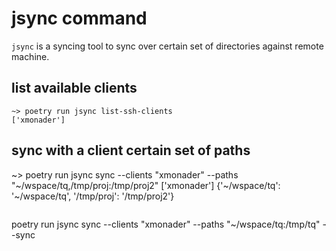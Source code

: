# jsync command

`jsync` is a syncing tool to sync over certain set of directories against remote machine.

## list available clients
```
~> poetry run jsync list-ssh-clients           
['xmonader']

```

## sync with a client certain set of paths
~> poetry run jsync sync --clients "xmonader" --paths "~/wspace/tq,/tmp/proj:/tmp/proj2"
['xmonader'] {'~/wspace/tq': '~/wspace/tq', '/tmp/proj': '/tmp/proj2'}
```

```
poetry run jsync sync --clients "xmonader" --paths "~/wspace/tq:/tmp/tq" --sync
```

